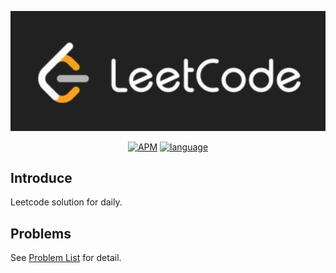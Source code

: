 <p align="center">
  <a href="https://github.com/chunlintang/leetcode"><img src="./imgs/leetcode-logo.jpg" alt="Leetcode"></a>
</p>

<p align="center">
<a href="https://github.com/chunlintang/leetcode"><img alt="APM" src="https://img.shields.io/apm/l/leetcode" alt="LICENSE"></a>
<a href="https://github.com/chunlintang/leetcode"><img src="https://badgen.net/badge/lang/Go,php/green?list=1" alt="language"></a>
</p>

## Introduce

Leetcode solution for daily.

## Problems

See [Problem List](./src/README.md) for detail.